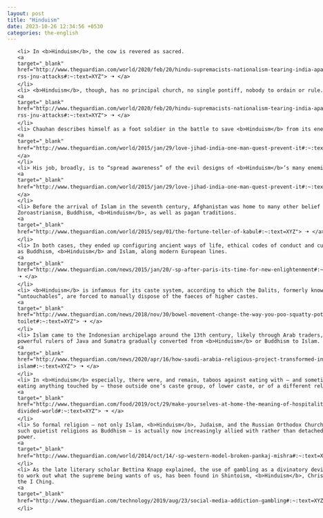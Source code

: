 ```yaml
---
layout: post
title: "Hinduism"
date: 2023-10-26 12:34:56 +0530
categories: the-english
---
```

<style>
    ol {
        width: 800px;
        margin: 0 auto;
    }
ol li {
    font-size: 18px;
    line-height: 1.5;
    padding-bottom: 8px;
}
</style>
<ol>

    <li> In <b>Hinduism</b>, the cow is revered as sacred.
    <a 
    target="_blank" 
    href="http://www.theguardian.com/world/2020/feb/20/hindu-supremacists-nationalism-tearing-india-apart-modi-bjp-rss-jnu-attacks#:~:text=XYZ"> 🠢 </a>
    </li>
    <li> <b>Hinduism</b>, though, has no principal church, no single pontiff, nobody to ordain or rule.
    <a 
    target="_blank" 
    href="http://www.theguardian.com/world/2020/feb/20/hindu-supremacists-nationalism-tearing-india-apart-modi-bjp-rss-jnu-attacks#:~:text=XYZ"> 🠢 </a>
    </li>
    <li> Chauhan describes himself as a foot soldier in the battle to save <b>Hinduism</b> from its enemies.
    <a 
    target="_blank" 
    href="http://www.theguardian.com/world/2015/jan/29/love-jihad-india-one-man-quest-prevent-it#:~:text=XYZ"> 🠢 </a>
    </li>
    <li> His job, broadly, is to “spread awareness” of the evil designs of <b>Hinduism</b>’s many enemies.
    <a 
    target="_blank" 
    href="http://www.theguardian.com/world/2015/jan/29/love-jihad-india-one-man-quest-prevent-it#:~:text=XYZ"> 🠢 </a>
    </li>
    <li> Before the arrival of Islam in the seventh century, Afghanistan was home to many other belief systems: Zoroastrianism, Buddhism, <b>Hinduism</b>, as well as pagan traditions.
    <a 
    target="_blank" 
    href="http://www.theguardian.com/world/2015/sep/01/the-fortune-teller-of-kabul#:~:text=XYZ"> 🠢 </a>
    </li>
    <li> In both cases, they ended up configuring ancient ways of life, ethical codes of conduct and cultures, such as Buddhism, <b>Hinduism</b> and Islam, along modern European lines.
    <a 
    target="_blank" 
    href="http://www.theguardian.com/news/2015/jan/20/-sp-after-paris-its-time-for-new-enlightenment#:~:text=XYZ"> 🠢 </a>
    </li>
    <li> <b>Hinduism</b> is infamous for its caste system, according to which the Dalits, formerly known as “untouchables”, are forced to manually dispose of the faeces of higher castes.
    <a 
    target="_blank" 
    href="http://www.theguardian.com/news/2018/nov/30/bowel-movement-change-the-way-you-poo-squatty-potty-toilet#:~:text=XYZ"> 🠢 </a>
    </li>
    <li> Islam came to the Indonesian archipelago around the 13th century, likely through Arab traders, and the powerful rulers of Java and Sumatra gradually converted from <b>Hinduism</b> or Buddhism to Islam.
    <a 
    target="_blank" 
    href="http://www.theguardian.com/news/2020/apr/16/how-saudi-arabia-religious-project-transformed-indonesia-islam#:~:text=XYZ"> 🠢 </a>
    </li>
    <li> In <b>Hinduism</b> especially, there were, and remain, taboos against eating with – and sometimes even eating anything touched by – those outside one’s caste group, of lower caste, or of a different religion.
    <a 
    target="_blank" 
    href="http://www.theguardian.com/food/2019/oct/29/make-yourselves-at-home-the-meaning-of-hospitality-in-a-divided-world#:~:text=XYZ"> 🠢 </a>
    </li>
    <li> So formal religion – not only Islam, <b>Hinduism</b>, Judaism, and the Russian Orthodox Church, but also such quietist religions as Buddhism – is actually now increasingly allied with rather than detached from state power.
    <a 
    target="_blank" 
    href="http://www.theguardian.com/world/2014/oct/14/-sp-western-model-broken-pankaj-mishra#:~:text=XYZ"> 🠢 </a>
    </li>
    <li> As the late literary scholar Bettina Knapp explained, the use of gambling as a divinatory device, as a way to work out what the supreme being wants of us, has been found in Shintoism, <b>Hinduism</b>, Christianity and the I Ching.
    <a 
    target="_blank" 
    href="http://www.theguardian.com/technology/2019/aug/23/social-media-addiction-gambling#:~:text=XYZ"> 🠢 </a>
    </li>